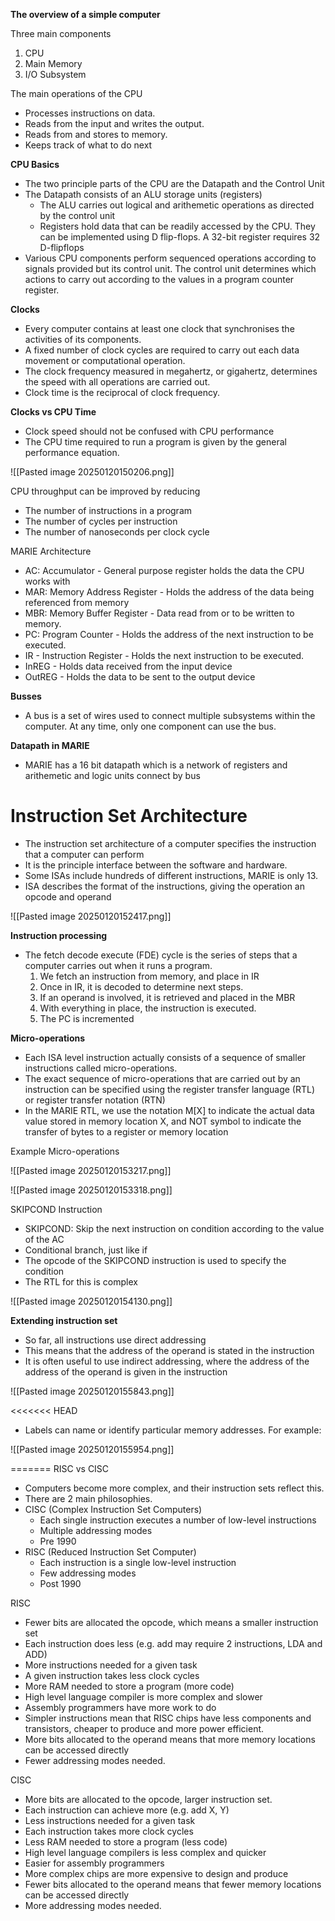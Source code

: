 **The overview of a simple computer**

Three main components
1) CPU
2) Main Memory
3) I/O Subsystem

The main operations of the CPU
- Processes instructions on data. 
- Reads from the input and writes the output. 
- Reads from and stores to memory. 
- Keeps track of what to do next

**CPU Basics**

- The two principle parts of the CPU are the Datapath and the Control Unit
- The Datapath consists of an ALU storage units (registers)
	- The ALU carries out logical and arithemetic operations as directed by the control unit
	- Registers hold data that can be readily accessed by the CPU. They can be implemented using D flip-flops. A 32-bit register requires 32 D-flipflops
- Various CPU components perform sequenced operations according to signals provided but its control unit. The control unit determines which actions to carry out according to the values in a program counter register. 

**Clocks**

- Every computer contains at least one clock that synchronises the activities of its components.
- A fixed number of clock cycles are required to carry out each data movement or computational operation. 
- The clock frequency measured in megahertz, or gigahertz, determines the speed with all operations are carried out. 
- Clock time is the reciprocal of clock frequency. 


**Clocks vs CPU Time**

- Clock speed should not be confused with CPU performance
- The CPU time required to run a program is given by the general performance equation. 

![[Pasted image 20250120150206.png]]

CPU throughput can be improved by reducing
- The number of instructions in a program
- The number of cycles per instruction
- The number of nanoseconds per clock cycle


MARIE Architecture

- AC: Accumulator - General purpose register holds the data the CPU works with
- MAR: Memory Address Register - Holds the address of the data being referenced from memory
- MBR: Memory Buffer Register - Data read from or to be written to memory. 
- PC: Program Counter - Holds the address of the next instruction to be executed. 
- IR - Instruction Register - Holds the next instruction to be executed. 
- InREG - Holds data received from the input device
- OutREG - Holds the data to be sent to the output device

**Busses**

- A bus is a set of wires used to connect multiple subsystems within the computer. At any time, only one component can use the bus. 

**Datapath in MARIE**

- MARIE has a 16 bit datapath which is a network of registers and arithemetic and logic units connect by bus

# Instruction Set Architecture

- The instruction set architecture of a computer specifies the instruction that a computer can perform
- It is the principle interface between the software and hardware. 
- Some ISAs include hundreds of different instructions, MARIE is only 13. 
- ISA describes the format of the instructions, giving the operation an opcode and operand

![[Pasted image 20250120152417.png]]

**Instruction processing**

- The fetch decode execute (FDE) cycle is the series of steps that a computer carries out when it runs a program. 
	1) We fetch an instruction from memory, and place in IR
	2) Once in IR, it is decoded to determine next steps.
	3) If an operand is involved, it is retrieved and placed in the MBR
	4) With everything in place, the instruction is executed. 
	5) The PC is incremented 

**Micro-operations**

- Each ISA level instruction actually consists of a sequence of smaller instructions called micro-operations. 
- The exact sequence of micro-operations that are carried out by an instruction can be specified using the register transfer language (RTL) or register transfer notation (RTN)
- In the MARIE RTL, we use the notation M[X] to indicate the actual data value stored in memory location X, and NOT symbol to indicate the transfer of bytes to a register or memory location

Example Micro-operations

![[Pasted image 20250120153217.png]]

![[Pasted image 20250120153318.png]]

SKIPCOND Instruction

- SKIPCOND: Skip the next instruction on condition according to the value of the AC
- Conditional branch, just like if
- The opcode of the SKIPCOND instruction is used to specify the condition
- The RTL for this is complex 

![[Pasted image 20250120154130.png]]


**Extending instruction set**

- So far, all instructions use direct addressing
- This means that the address of the operand is stated in the instruction
- It is often useful to use indirect addressing, where the address of the address of the operand is given in the instruction

![[Pasted image 20250120155843.png]]

<<<<<<< HEAD
- Labels can name or identify particular memory addresses. For example:

![[Pasted image 20250120155954.png]]

=======
RISC vs CISC

- Computers become more complex, and their instruction sets reflect this. 
- There are 2 main philosophies. 
- CISC (Complex Instruction Set Computers)
	- Each single instruction executes a number of low-level instructions
	- Multiple addressing modes
	- Pre 1990
- RISC (Reduced Instruction Set Computer)
	- Each instruction is a single low-level instruction
	- Few addressing modes
	- Post 1990

RISC

- Fewer bits are allocated the opcode, which means a smaller instruction set
- Each instruction does less (e.g. add may require 2 instructions, LDA and ADD)
- More instructions needed for a given task
- A given instruction takes less clock cycles
- More RAM needed to store a program (more code)
- High level language compiler is more complex and slower
- Assembly programmers have more work to do
- Simpler instructions mean that RISC chips have less components and transistors, cheaper to produce and more power efficient. 
- More bits allocated to the operand means that more memory locations can be accessed directly
- Fewer addressing modes needed.

CISC

- More bits are allocated to the opcode, larger instruction set. 
- Each instruction can achieve more (e.g. add X, Y)
- Less instructions needed for a given task
- Each instruction takes more clock cycles
- Less RAM needed to store a program (less code)
- High level language compilers is less complex and quicker
- Easier for assembly programmers
- More complex chips are more expensive to design and produce
- Fewer bits allocated to the operand means that fewer memory locations can be accessed directly
- More addressing modes needed. 

